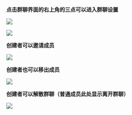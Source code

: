 **点击群聊界面的右上角的三点可以进入群聊设置**

![](http://43.143.140.26/media/chatImage/2_1_sVTHMmU.jpg)

![](http://43.143.140.26/media/chatImage/2_1_BupUBYX.jpg)

**创建者可以邀请成员**

![](http://43.143.140.26/media/chatImage/2_1_aD0yMFW.jpg)

**创建者也可以移出成员**

![](http://43.143.140.26/media/chatImage/2_1_UTaOM9n.jpg)

**创建者可以解散群聊（普通成员此处显示离开群聊）**

![](http://43.143.140.26/media/chatImage/2_1_IYkhfIq.jpg)
